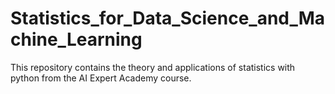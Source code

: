 # Statistics_for_Data_Science_and_Machine_Learning

This repository contains the theory and applications of statistics with python from the AI Expert Academy course.
